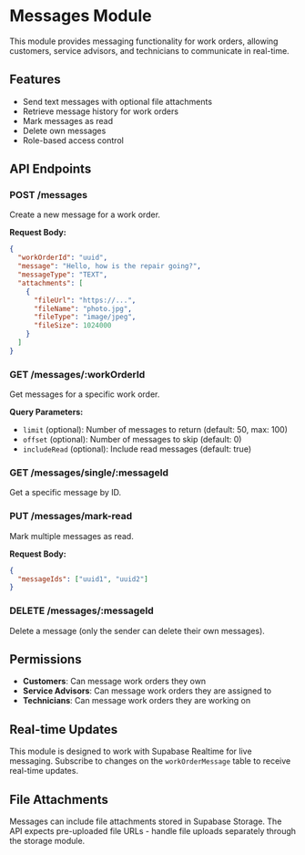 # Messages Module

This module provides messaging functionality for work orders, allowing customers, service advisors, and technicians to communicate in real-time.

## Features

- Send text messages with optional file attachments
- Retrieve message history for work orders
- Mark messages as read
- Delete own messages
- Role-based access control

## API Endpoints

### POST /messages
Create a new message for a work order.

**Request Body:**
```json
{
  "workOrderId": "uuid",
  "message": "Hello, how is the repair going?",
  "messageType": "TEXT",
  "attachments": [
    {
      "fileUrl": "https://...",
      "fileName": "photo.jpg",
      "fileType": "image/jpeg",
      "fileSize": 1024000
    }
  ]
}
```

### GET /messages/:workOrderId
Get messages for a specific work order.

**Query Parameters:**
- `limit` (optional): Number of messages to return (default: 50, max: 100)
- `offset` (optional): Number of messages to skip (default: 0)
- `includeRead` (optional): Include read messages (default: true)

### GET /messages/single/:messageId
Get a specific message by ID.

### PUT /messages/mark-read
Mark multiple messages as read.

**Request Body:**
```json
{
  "messageIds": ["uuid1", "uuid2"]
}
```

### DELETE /messages/:messageId
Delete a message (only the sender can delete their own messages).

## Permissions

- **Customers**: Can message work orders they own
- **Service Advisors**: Can message work orders they are assigned to
- **Technicians**: Can message work orders they are working on

## Real-time Updates

This module is designed to work with Supabase Realtime for live messaging. Subscribe to changes on the `workOrderMessage` table to receive real-time updates.

## File Attachments

Messages can include file attachments stored in Supabase Storage. The API expects pre-uploaded file URLs - handle file uploads separately through the storage module.